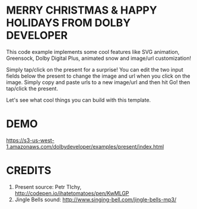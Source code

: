 # MERRY CHRISTMAS & HAPPY HOLIDAYS FROM DOLBY DEVELOPER

This code example implements some cool features like SVG animation, Greensock, Dolby Digital Plus, animated snow and image/url customization!

Simply tap/click on the present for a surprise!  You can edit the two input fields below the present to change the image and url when you click on the image.  Simply copy and paste urls to a new image/url and then hit Go! then tap/click the present.

Let's see what cool things you can build with this template.

# DEMO

https://s3-us-west-1.amazonaws.com/dolbydeveloper/examples/present/index.html

# CREDITS

1. Present source: Petr TIchy, http://codepen.io/ihatetomatoes/pen/KwMLGP
2. Jingle Bells sound: http://www.singing-bell.com/jingle-bells-mp3/
